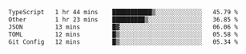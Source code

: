 <!--START_SECTION:waka-->

```txt
TypeScript   1 hr 44 mins    ███████████▒░░░░░░░░░░░░░   45.79 %
Other        1 hr 23 mins    █████████▒░░░░░░░░░░░░░░░   36.85 %
JSON         13 mins         █▓░░░░░░░░░░░░░░░░░░░░░░░   06.06 %
TOML         12 mins         █▒░░░░░░░░░░░░░░░░░░░░░░░   05.58 %
Git Config   12 mins         █▒░░░░░░░░░░░░░░░░░░░░░░░   05.34 %
```

<!--END_SECTION:waka-->